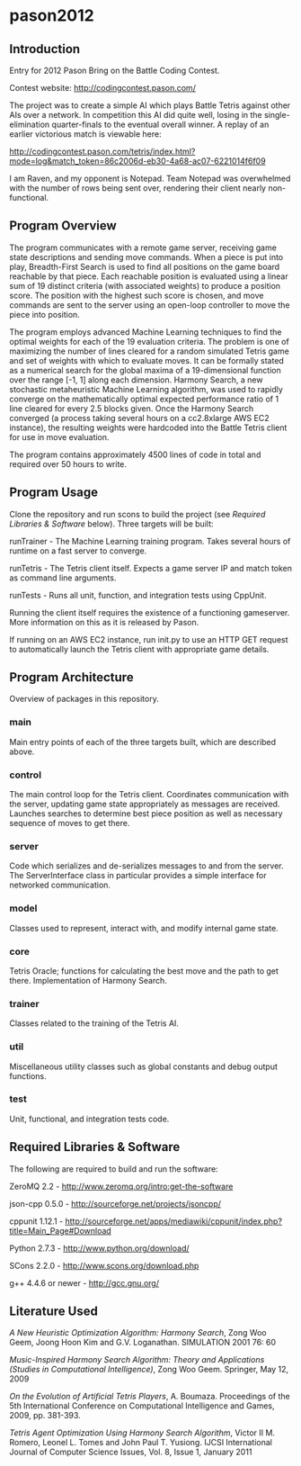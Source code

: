 # pason2012

## Introduction

Entry for 2012 Pason Bring on the Battle Coding Contest.

Contest website: http://codingcontest.pason.com/

The project was to create a simple AI which plays Battle Tetris against other AIs over a network. 
In competition this AI did quite well, losing in the single-elimination quarter-finals to the eventual overall winner.
A replay of an earlier victorious match is viewable here:

http://codingcontest.pason.com/tetris/index.html?mode=log&match_token=86c2006d-eb30-4a68-ac07-6221014f6f09

I am Raven, and my opponent is Notepad.
Team Notepad was overwhelmed with the number of rows being sent over, rendering their client nearly non-functional.

## Program Overview

The program communicates with a remote game server, receiving game state descriptions and sending move commands.
When a piece is put into play, Breadth-First Search is used to find all positions on the game board reachable by that piece.
Each reachable position is evaluated using a linear sum of 19 distinct criteria (with associated weights) to produce a position score.
The position with the highest such score is chosen, and move commands are sent to the server using an open-loop controller to move the piece into position.

The program employs advanced Machine Learning techniques to find the optimal weights for each of the 19 evaluation criteria.
The problem is one of maximizing the number of lines cleared for a random simulated Tetris game and set of weights with which to evaluate moves.
It can be formally stated as a numerical search for the global maxima of a 19-dimensional function over the range [-1, 1] along each dimension.
Harmony Search, a new stochastic metaheuristic Machine Learning algorithm, was used to rapidly converge on the mathematically optimal expected performance ratio of 1 line cleared for every 2.5 blocks given.
Once the Harmony Search converged (a process taking several hours on a cc2.8xlarge AWS EC2 instance), the resulting weights were hardcoded into the Battle Tetris client for use in move evaluation.

The program contains approximately 4500 lines of code in total and required over 50 hours to write.

## Program Usage

Clone the repository and run scons to build the project (see <i>Required Libraries & Software</i> below).
Three targets will be built:

runTrainer - The Machine Learning training program. Takes several hours of runtime on a fast server to converge.

runTetris - The Tetris client itself. Expects a game server IP and match token as command line arguments.

runTests - Runs all unit, function, and integration tests using CppUnit.

Running the client itself requires the existence of a functioning gameserver.
More information on this as it is released by Pason.

If running on an AWS EC2 instance, run init.py to use an HTTP GET request to automatically launch the Tetris client with appropriate game details.

## Program Architecture

Overview of packages in this repository.

### main

Main entry points of each of the three targets built, which are described above.

### control

The main control loop for the Tetris client. 
Coordinates communication with the server, updating game state appropriately as messages are received.
Launches searches to determine best piece position as well as necessary sequence of moves to get there.

### server

Code which serializes and de-serializes messages to and from the server.
The ServerInterface class in particular provides a simple interface for networked communication.

### model

Classes used to represent, interact with, and modify internal game state.

### core

Tetris Oracle; functions for calculating the best move and the path to get there. Implementation of Harmony Search.

### trainer

Classes related to the training of the Tetris AI.

### util

Miscellaneous utility classes such as global constants and debug output functions.

### test

Unit, functional, and integration tests code.

Required Libraries & Software
-----------

The following are required to build and run the software:

ZeroMQ 2.2 - http://www.zeromq.org/intro:get-the-software

json-cpp 0.5.0 - http://sourceforge.net/projects/jsoncpp/

cppunit 1.12.1 - http://sourceforge.net/apps/mediawiki/cppunit/index.php?title=Main_Page#Download

Python 2.7.3 - http://www.python.org/download/

SCons 2.2.0 - http://www.scons.org/download.php

g++ 4.4.6 or newer - http://gcc.gnu.org/

Literature Used
-----------

<i>A New Heuristic Optimization Algorithm: Harmony Search</i>, Zong Woo Geem, Joong Hoon Kim and G.V. Loganathan. SIMULATION 2001 76: 60

<i>Music-Inspired Harmony Search Algorithm: Theory and Applications (Studies in Computational Intelligence)</i>, Zong Woo Geem. Springer, May 12, 2009

<i>On the Evolution of Artificial Tetris Players</i>, A. Boumaza. Proceedings of the 5th International Conference on Computational Intelligence and Games, 2009, pp. 381-393.

<i>Tetris Agent Optimization Using Harmony Search Algorithm</i>, Victor II M. Romero, Leonel L. Tomes and John Paul T. Yusiong. IJCSI International Journal of Computer Science Issues, Vol. 8, Issue 1, January 2011


